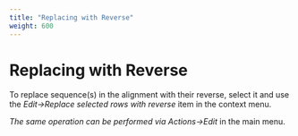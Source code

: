 ```yaml
---
title: "Replacing with Reverse"
weight: 600
---
```



# Replacing with Reverse

To replace sequence(s) in the alignment with their reverse, select it and use the _Edit->Replace selected rows with reverse_ item in the context menu.

_The same operation can be performed via Actions->Edit_ in the main menu.